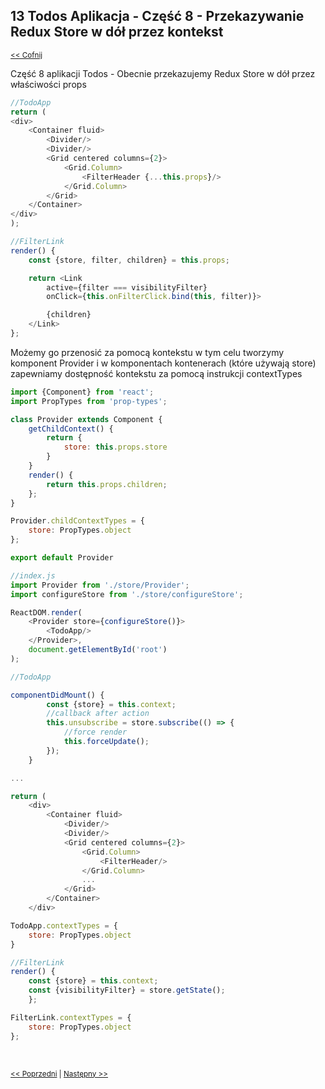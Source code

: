 ## 13 Todos Aplikacja - Część 8 - Przekazywanie Redux Store w dół przez kontekst
<sub>[<< Cofnij](https://github.com/donatuss/Redux-Start-Egghead/blob/master/README.md)</sub><br/>

Część 8 aplikacji Todos - Obecnie przekazujemy Redux Store w dół przez właściwości props

```javascript
//TodoApp
return (
<div>
    <Container fluid>
        <Divider/>
        <Divider/>
        <Grid centered columns={2}>
            <Grid.Column>
                <FilterHeader {...this.props}/>
            </Grid.Column>
        </Grid>
    </Container>
</div>
);

//FilterLink
render() {
    const {store, filter, children} = this.props;

    return <Link
        active={filter === visibilityFilter}
        onClick={this.onFilterClick.bind(this, filter)}>

        {children}
    </Link>
};
```

Możemy go przenosić za pomocą kontekstu w tym celu tworzymy komponent Provider i w komponentach kontenerach (które używają store) zapewniamy
dostępność kontekstu za pomocą instrukcji contextTypes

```javascript
import {Component} from 'react';
import PropTypes from 'prop-types';

class Provider extends Component {
    getChildContext() {
        return {
            store: this.props.store
        }
    }
    render() {
        return this.props.children;
    };
}

Provider.childContextTypes = {
    store: PropTypes.object
};

export default Provider  
```

```javascript
//index.js
import Provider from './store/Provider';
import configureStore from './store/configureStore';

ReactDOM.render(
    <Provider store={configureStore()}>
        <TodoApp/>
    </Provider>,
    document.getElementById('root')
);
```


```javascript
//TodoApp

componentDidMount() {
        const {store} = this.context;
        //callback after action
        this.unsubscribe = store.subscribe(() => {
            //force render
            this.forceUpdate();
        });
    }

...

return (
    <div>
        <Container fluid>
            <Divider/>
            <Divider/>
            <Grid centered columns={2}>
                <Grid.Column>
                    <FilterHeader/>
                </Grid.Column>
                ...
            </Grid>
        </Container>
    </div>

TodoApp.contextTypes = {
    store: PropTypes.object
}

//FilterLink
render() {
    const {store} = this.context;
    const {visibilityFilter} = store.getState();
    };

FilterLink.contextTypes = {
    store: PropTypes.object
};
```


 <br/>
 
 <sub>[<< Poprzedni](https://github.com/donatuss/Redux-Start-Egghead/blob/master/12-todoapp-extracting-container-2/README.md)
  | [Następny >>](https://github.com/donatuss/Redux-Start-Egghead/blob/master/14-todoapps-use-react-redux-provider/README.md)
 </sub>
